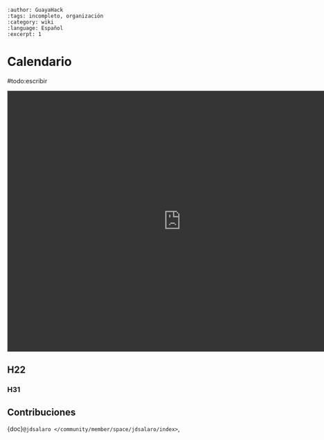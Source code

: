 ```{post} 2023-06-30
:author: GuayaHack
:tags: incompleto, organización
:category: wiki
:language: Español
:excerpt: 1
```

# Calendario

#todo:escribir

<iframe src="https://calendar.google.com/calendar/embed?height=600&wkst=1&bgcolor=%2385ff54&ctz=America%2FBogota&src=Z3VheWFoYWNrQGdtYWlsLmNvbQ&color=%23039BE5" style="border:solid 1px #777; filter: invert(.9) saturate(1.2) hue-rotate(145deg);"  width="800" height="600" frameborder="0" scrolling="no"></iframe>

## H22

### H31

## Contribuciones 

{doc}`@jdsalaro </community/member/space/jdsalaro/index>`,

